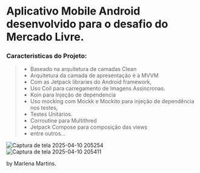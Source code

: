 # Aplicativo Mobile Android desenvolvido para o desafio do Mercado Livre.

 ### Caracteristicas do Projeto:
 
> * Baseado na arquitetura de camadas Clean
> * Arquitetura da camada de apresentação é a MVVM
> * Com as Jetpack libraries do Android framework,
> * Uso Coil para carregamento de Imagens Assincronas.
> * Koin para Injeção de dependencia
> * Uso mocking com Mockk e Mockito para injeção de dependência nos testes,
> *  Testes Unitários.
> *  Corroutine para Multithred
> *  Jetpack Compose para composição das views
> *  entre outros...

![Captura de tela 2025-04-10 205254](https://github.com/user-attachments/assets/a93fe093-01b9-453d-8d09-44a1ba0067e6)
![Captura de tela 2025-04-10 205411](https://github.com/user-attachments/assets/9e3e6c86-9f6d-4aba-a6bf-95c480820a7c)

by Marlena Martins.
